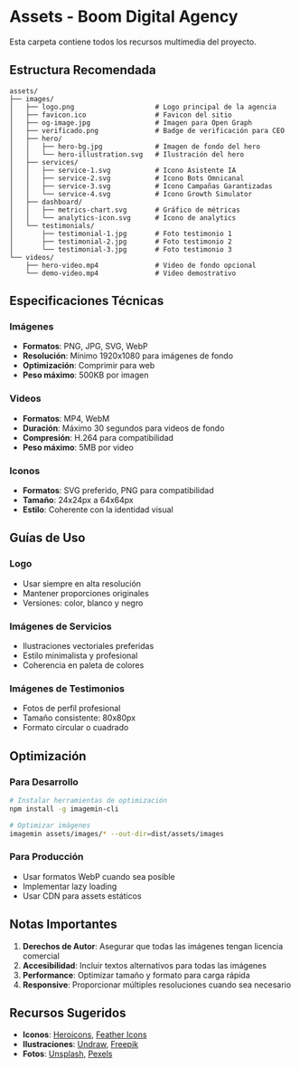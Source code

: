 # Assets - Boom Digital Agency

Esta carpeta contiene todos los recursos multimedia del proyecto.

## Estructura Recomendada

```
assets/
├── images/
│   ├── logo.png                    # Logo principal de la agencia
│   ├── favicon.ico                 # Favicon del sitio
│   ├── og-image.jpg                # Imagen para Open Graph
│   ├── verificado.png              # Badge de verificación para CEO
│   ├── hero/
│   │   ├── hero-bg.jpg             # Imagen de fondo del hero
│   │   └── hero-illustration.svg   # Ilustración del hero
│   ├── services/
│   │   ├── service-1.svg           # Icono Asistente IA
│   │   ├── service-2.svg           # Icono Bots Omnicanal
│   │   ├── service-3.svg           # Icono Campañas Garantizadas
│   │   └── service-4.svg           # Icono Growth Simulator
│   ├── dashboard/
│   │   ├── metrics-chart.svg       # Gráfico de métricas
│   │   └── analytics-icon.svg      # Icono de analytics
│   └── testimonials/
│       ├── testimonial-1.jpg       # Foto testimonio 1
│       ├── testimonial-2.jpg       # Foto testimonio 2
│       └── testimonial-3.jpg       # Foto testimonio 3
└── videos/
    ├── hero-video.mp4              # Video de fondo opcional
    └── demo-video.mp4              # Video demostrativo
```

## Especificaciones Técnicas

### Imágenes
- **Formatos**: PNG, JPG, SVG, WebP
- **Resolución**: Mínimo 1920x1080 para imágenes de fondo
- **Optimización**: Comprimir para web
- **Peso máximo**: 500KB por imagen

### Videos
- **Formatos**: MP4, WebM
- **Duración**: Máximo 30 segundos para videos de fondo
- **Compresión**: H.264 para compatibilidad
- **Peso máximo**: 5MB por video

### Iconos
- **Formatos**: SVG preferido, PNG para compatibilidad
- **Tamaño**: 24x24px a 64x64px
- **Estilo**: Coherente con la identidad visual

## Guías de Uso

### Logo
- Usar siempre en alta resolución
- Mantener proporciones originales
- Versiones: color, blanco y negro

### Imágenes de Servicios
- Ilustraciones vectoriales preferidas
- Estilo minimalista y profesional
- Coherencia en paleta de colores

### Imágenes de Testimonios
- Fotos de perfil profesional
- Tamaño consistente: 80x80px
- Formato circular o cuadrado

## Optimización

### Para Desarrollo
```bash
# Instalar herramientas de optimización
npm install -g imagemin-cli

# Optimizar imágenes
imagemin assets/images/* --out-dir=dist/assets/images
```

### Para Producción
- Usar formatos WebP cuando sea posible
- Implementar lazy loading
- Usar CDN para assets estáticos

## Notas Importantes

1. **Derechos de Autor**: Asegurar que todas las imágenes tengan licencia comercial
2. **Accesibilidad**: Incluir textos alternativos para todas las imágenes
3. **Performance**: Optimizar tamaño y formato para carga rápida
4. **Responsive**: Proporcionar múltiples resoluciones cuando sea necesario

## Recursos Sugeridos

- **Iconos**: [Heroicons](https://heroicons.com/), [Feather Icons](https://feathericons.com/)
- **Ilustraciones**: [Undraw](https://undraw.co/), [Freepik](https://www.freepik.com/)
- **Fotos**: [Unsplash](https://unsplash.com/), [Pexels](https://www.pexels.com/)
